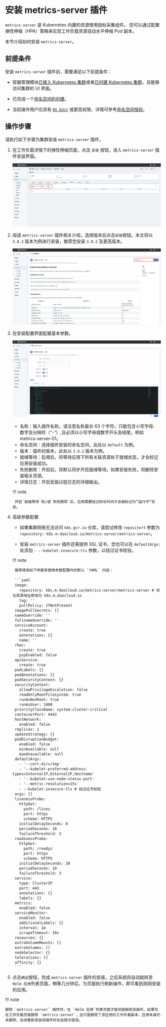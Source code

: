 # 安装 metrics-server 插件

`metrics-server` 是 Kubernetes 内置的资源使用指标采集组件。
您可以通过配置弹性伸缩（HPA）策略来实现工作负载资源自动水平伸缩 Pod 副本。

本节介绍如何安装 `metrics-server`。

## 前提条件

安装 `metrics-server` 插件前，需要满足以下前提条件：

- 容器管理模块[已接入 Kubernetes 集群](../Clusters/JoinACluster.md)或者[已创建 Kubernetes 集群](../Clusters/CreateCluster.md)，且能够访问集群的 UI 界面。

- 已完成一个[命名空间的创建](../Namespaces/createns.md)。

- 当前操作用户应具有 [`NS Edit`](../Permissions/PermissionBrief.md#ns-edit) 或更高权限，详情可参考[命名空间授权](../Namespaces/createns.md)。

## 操作步骤

请执行如下步骤为集群安装 `metrics-server` 插件。

1. 在工作负载详情下的弹性伸缩页面，点击 `安装` 按钮，进入 `metrics-server` 插件安装界面。

    ![工作负载](../../images/createScale04.png)

2. 阅读 `metrics-server` 插件相关介绍，选择版本后点击`安装`按钮。本文将以 `3.8.2` 版本为例进行安装，推荐您安装 `3.8.2` 及更高版本。

    ![工作负载](../../images/createScale05.png)

3. 在安装配置界面配置基本参数。

    ![工作负载](../../images/createScale06.png)

    - 名称：输入插件名称，请注意名称最长 63 个字符，只能包含小写字母、数字及分隔符（“-”）,且必须以小写字母或数字开头及结尾，例如 metrics-server-01。
    - 命名空间：选择插件安装的命名空间，此处以 `default` 为例。
    - 版本：插件的版本，此处以 `3.8.2` 版本为例。
    - 就绪等待：启用后，将等待应用下所有关联资源处于就绪状态，才会标记应用安装成功。
    - 失败删除：开启后，将默认同步开启就绪等待。如果安装失败，将删除安装相关资源。
    - 详情日志：开启安装过程日志的详细输出。

    !!! note

        开启`就绪等待`和/或`失败删除`后，应用需要经过较长时间才会被标记为“运行中”状态。

4. 高级参数配置

    - 如果集群网络无法访问 `k8s.gcr.io` 仓库，请尝试修改 `repositort` 参数为 `repository: k8s.m.daocloud.io/metrics-server/metrics-server`。

    - 安装 `metrics-server` 插件还需提供 SSL 证书，您也可以在 `defaultArgs:` 处添加 `- --kubelet-insecure-tls` 参数，以绕过证书校验。

    !!! note

        推荐使用如下参数来替换参数配置内的默认 `YAML` 内容：

        ```yaml
        image:
          repository: k8s.m.daocloud.io/metrics-server/metrics-server # 将仓库源地址修改为 k8s.m.daocloud.io
          tag: ''
          pullPolicy: IfNotPresent
        imagePullSecrets: []
        nameOverride: ''
        fullnameOverride: ''
        serviceAccount:
          create: true
          annotations: {}
          name: ''
        rbac:
          create: true
          pspEnabled: false
        apiService:
          create: true
        podLabels: {}
        podAnnotations: {}
        podSecurityContext: {}
        securityContext:
          allowPrivilegeEscalation: false
          readOnlyRootFilesystem: true
          runAsNonRoot: true
          runAsUser: 1000
        priorityClassName: system-cluster-critical
        containerPort: 4443
        hostNetwork:
          enabled: false
        replicas: 1
        updateStrategy: {}
        podDisruptionBudget:
          enabled: false
          minAvailable: null
          maxUnavailable: null
        defaultArgs:
          - '--cert-dir=/tmp'
          - '--kubelet-preferred-address-types=InternalIP,ExternalIP,Hostname'
          - '--kubelet-use-node-status-port'
          - '--metric-resolution=15s'
          - --kubelet-insecure-tls # 绕过证书校验
        args: []
        livenessProbe:
          httpGet:
            path: /livez
            port: https
            scheme: HTTPS
          initialDelaySeconds: 0
          periodSeconds: 10
          failureThreshold: 3
        readinessProbe:
          httpGet:
            path: /readyz
            port: https
            scheme: HTTPS
          initialDelaySeconds: 20
          periodSeconds: 10
          failureThreshold: 3
        service:
          type: ClusterIP
          port: 443
          annotations: {}
          labels: {}
        metrics:
          enabled: false
        serviceMonitor:
          enabled: false
          additionalLabels: {}
          interval: 1m
          scrapeTimeout: 10s
        resources: {}
        extraVolumeMounts: []
        extraVolumes: []
        nodeSelector: {}
        tolerations: []
        affinity: {}
        ```

5. 点击`确定`按钮，完成 `metrics-server` 插件的安装，之后系统将自动跳转至 `Helm 应用`列表页面，稍等几分钟后，为页面执行刷新操作，即可看到刚刚安装的应用。

!!! note

    删除 `metrics-server` 插件时，在 `Helm 应用`列表页面才能彻底删除该插件。如果仅在工作负载页面删除 `metrics-server`，这只是删除了该应用的工作负载副本，应用本身仍未删除，后续重新安装该插件时也会提示错误。
